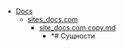 - <a href = "E:\Node_projects\Node_Way\NBase\_Md\_Index\_II_level\content\Docs\cat.Docs\dir.Docs.md">Docs</a>
    - <a href = "E:\Node_projects\Node_Way\NBase\_Md\_Index\_II_level\content\Docs\sites_docs.com\cat.sites_docs.com\dir.sites_docs.com.md">sites_docs.com</a>
        - <a href = "E:\Node_projects\Node_Way\NBase\_Md\_Index\_II_level\content\Docs\sites_docs.com\site_docs.com copy.md">site_docs.com copy.md</a>
            - *# Сущности
    
